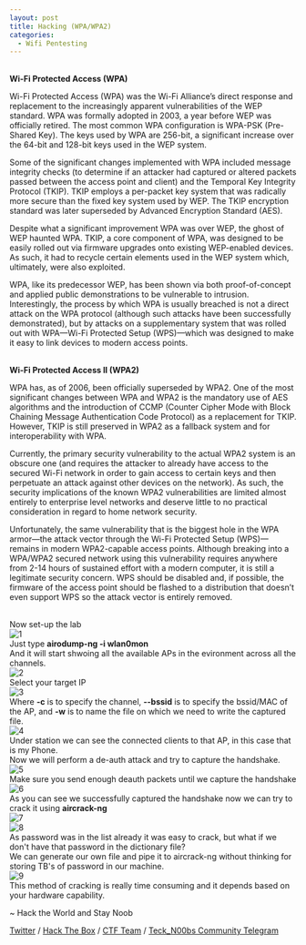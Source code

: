 ```yaml
---
layout: post
title: Hacking (WPA/WPA2)
categories:
  - Wifi Pentesting
---
```


<br>**Wi-Fi Protected Access (WPA)**
<p>Wi-Fi Protected Access (WPA) was the Wi-Fi Alliance’s direct response and replacement to the increasingly apparent vulnerabilities of the WEP standard. WPA was formally adopted in 2003, a year before WEP was officially retired. The most common WPA configuration is WPA-PSK (Pre-Shared Key). The keys used by WPA are 256-bit, a significant increase over the 64-bit and 128-bit keys used in the WEP system.</p>

<p>Some of the significant changes implemented with WPA included message integrity checks (to determine if an attacker had captured or altered packets passed between the access point and client) and the Temporal Key Integrity Protocol (TKIP). TKIP employs a per-packet key system that was radically more secure than the fixed key system used by WEP. The TKIP encryption standard was later superseded by Advanced Encryption Standard (AES).</p>

<p>Despite what a significant improvement WPA was over WEP, the ghost of WEP haunted WPA. TKIP, a core component of WPA,  was designed to be easily rolled out via firmware upgrades onto existing WEP-enabled devices. As such, it had to recycle certain elements used in the WEP system which, ultimately, were also exploited.</p>

<p>WPA, like its predecessor WEP, has been shown via both proof-of-concept and applied public demonstrations to be vulnerable to intrusion. Interestingly, the process by which WPA is usually breached is not a direct attack on the WPA protocol (although such attacks have been successfully demonstrated), but by attacks on a supplementary system that was rolled out with WPA—Wi-Fi Protected Setup (WPS)—which was designed to make it easy to link devices to modern access points.</p>

<br>**Wi-Fi Protected Access II (WPA2)**
<p>WPA has, as of 2006, been officially superseded by WPA2. One of the most significant changes between WPA and WPA2 is the mandatory use of AES algorithms and the introduction of CCMP (Counter Cipher Mode with Block Chaining Message Authentication Code Protocol) as a replacement for TKIP. However, TKIP is still preserved in WPA2 as a fallback system and for interoperability with WPA.</p>

<p>Currently, the primary security vulnerability to the actual WPA2 system is an obscure one (and requires the attacker to already have access to the secured Wi-Fi network in order to gain access to certain keys and then perpetuate an attack against other devices on the network). As such, the security implications of the known WPA2 vulnerabilities are limited almost entirely to enterprise level networks and deserve little to no practical consideration in regard to home network security.</p>

<p>Unfortunately, the same vulnerability that is the biggest hole in the WPA armor—the attack vector through the Wi-Fi Protected Setup (WPS)—remains in modern WPA2-capable access points. Although breaking into a WPA/WPA2 secured network using this vulnerability requires anywhere from 2-14 hours of sustained effort with a modern computer, it is still a legitimate security concern. WPS should be disabled and, if possible, the firmware of the access point should be flashed to a distribution that doesn’t even support WPS so the attack vector is entirely removed.</p>

<br>Now set-up the lab
<br>![1](https://teckk2.github.io/assets/images/Wifi/9.PNG)
<br>Just type **airodump-ng -i wlan0mon**
<br>And it will start shwoing all the available APs in the evironment across all the channels.
<br>![2](https://teckk2.github.io/assets/images/Wifi/18.PNG)
<br>Select your target IP
<br>![3](https://teckk2.github.io/assets/images/Wifi/11.png)
<br>Where **-c** is to specify the channel, **--bssid** is to specify the bssid/MAC of the AP, and **-w** is to name the file on which we need to write the captured file.
<br>![4](https://teckk2.github.io/assets/images/Wifi/12.PNG)
<br>Under station we can see the connected clients to that AP, in this case that is my Phone.
<br>Now we will perform a de-auth attack and try to capture the handshake.
<br>![5](https://teckk2.github.io/assets/images/Wifi/13.PNG)
<br>Make sure you send enough deauth packets until we capture the handshake
<br>![6](https://teckk2.github.io/assets/images/Wifi/14.PNG)
<br>As you can see we successfully captured the handshake now we can try to crack it using **aircrack-ng**
<br>![7](https://teckk2.github.io/assets/images/Wifi/15.PNG)
<br>![8](https://teckk2.github.io/assets/images/Wifi/16.PNG)
<br>As password was in the list already it was easy to crack, but what if we don't have that password in the dictionary file?
<br>We can generate our own file and pipe it to aircrack-ng without thinking for storing TB's of password in our machine.
<br>![9](https://teckk2.github.io/assets/images/Wifi/17.PNG)
<br>This method of cracking is really time consuming and it depends based on your hardware capability.



<p class="message">
  ~ Hack the World and Stay Noob
</p>

[Twitter](https://twitter.com/Teck__K2) / [Hack The Box](https://www.hackthebox.eu/profile/966) / [CTF Team](https://ctftime.org/team/20102) /
[Teck_N00bs Community Telegram](https://t.me/Teck_N00bs)

<script src="https://www.hackthebox.eu/badge/966"> </script>
